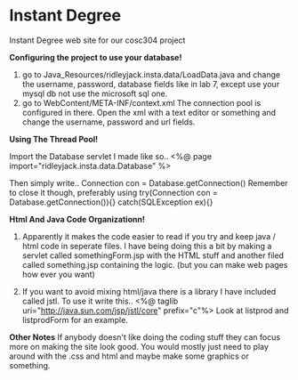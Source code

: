 # Instant Degree
Instant Degree web site for our cosc304 project

**Configuring the project to use your database!**
1) go to Java_Resources/ridleyjack.insta.data/LoadData.java and change the username, password, database fields like in lab 7, except
  use your mysql db not use the microsoft sql one.
2) go to WebContent/META-INF/context.xml The connection pool is configured in there. Open the xml with a text editor or something and change
the username, password and url fields.

**Using The Thread Pool!**

Import the Database servlet I  made like so..
<%@ page import="ridleyjack.insta.data.Database" %> 

Then simply write..
Connection con = Database.getConnection()
Remember to close it though, preferably using try(Connection con = Database.getConnection()){} catch(SQLException ex){}

**Html And Java Code Organizationn!**
1) Apparently it makes the code easier to read if you try and keep java / html code in seperate files.
I have being doing this a bit by making a servlet called somethingForm.jsp with the HTML stuff and another filed called 
something.jsp containing the logic. (but you can make web pages how ever you want)

2) If you want to avoid mixing html/java there is a library I have included called jstl.
To use it write this..
<%@ taglib uri="http://java.sun.com/jsp/jstl/core" prefix="c"%>
Look at listprod and listprodForm for an example.

**Other Notes**
If anybody doesn't like doing the coding stuff they can focus more on making the site look good. You would mostly just need
to play around with the .css and html and maybe make some graphics or something.
